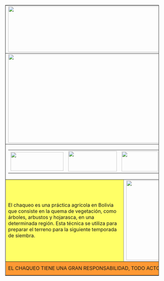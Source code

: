 <!DOCTYPE html PUBLIC "-//W3C//DTD XHTML 1.0 Transitional//EN" "http://www.w3.org/TR/xhtml1/DTD/xhtml1-transitional.dtd">
<html xmlns="http://www.w3.org/1999/xhtml">
<head>
<meta http-equiv="Content-Type" content="text/html; charset=utf-8" />
<title>EL CHAQUEO</title>
<script type="text/javascript">
function MM_swapImgRestore() { //v3.0
  var i,x,a=document.MM_sr; for(i=0;a&&i<a.length&&(x=a[i])&&x.oSrc;i++) x.src=x.oSrc;
}
function MM_preloadImages() { //v3.0
  var d=document; if(d.images){ if(!d.MM_p) d.MM_p=new Array();
    var i,j=d.MM_p.length,a=MM_preloadImages.arguments; for(i=0; i<a.length; i++)
    if (a[i].indexOf("#")!=0){ d.MM_p[j]=new Image; d.MM_p[j++].src=a[i];}}
}

function MM_findObj(n, d) { //v4.01
  var p,i,x;  if(!d) d=document; if((p=n.indexOf("?"))>0&&parent.frames.length) {
    d=parent.frames[n.substring(p+1)].document; n=n.substring(0,p);}
  if(!(x=d[n])&&d.all) x=d.all[n]; for (i=0;!x&&i<d.forms.length;i++) x=d.forms[i][n];
  for(i=0;!x&&d.layers&&i<d.layers.length;i++) x=MM_findObj(n,d.layers[i].document);
  if(!x && d.getElementById) x=d.getElementById(n); return x;
}

function MM_swapImage() { //v3.0
  var i,j=0,x,a=MM_swapImage.arguments; document.MM_sr=new Array; for(i=0;i<(a.length-2);i+=3)
   if ((x=MM_findObj(a[i]))!=null){document.MM_sr[j++]=x; if(!x.oSrc) x.oSrc=x.src; x.src=a[i+2];}
}
</script>
</head>

<center><body onload="MM_preloadImages('imagenes/JKHJKHJK.png','imagenes/78.png','imagenes/087.png','imagenes/089764322.png','imagenes/12334.png','imagenes/3454.png','imagenes/1267757657.png')">
<table width="1000" border="1">
  <tr>
    <td colspan="3"><img src="imagenes/3efnula9.png" width="1000" height="150" /></td>
  </tr>
  <tr>
    <td colspan="3"><img src="imagenes/CFGHFGH.png" width="1000" height="291" /></td>
  </tr>
  <tr>
    <td colspan="3"><table width="100%" border="0">
      <tr>
        <td width="18%" height="69"><a href="index.html" onmouseout="MM_swapImgRestore()" onmouseover="MM_swapImage('inicio','','imagenes/JKHJKHJK.png',1)"><img src="imagenes/Imagen1.png" name="inicio" width="173" height="62" id="inicio" /></a></td>
        <td width="16%"><a href="causas.html" onmouseout="MM_swapImgRestore()" onmouseover="MM_swapImage('causas','','imagenes/78.png',1)"><img src="imagenes/HFHFGH.png" width="159" height="67" id="causas" /></a></td>
        <td width="12%"><a href="consecuencias.html" onmouseout="MM_swapImgRestore()" onmouseover="MM_swapImage('consecuencias','','imagenes/087.png',1)"><img src="imagenes/DGFGSFDDS.png" width="119" height="66" id="consecuencias" /></a></td>
        <td width="14%"><a href="image.html" onmouseout="MM_swapImgRestore()" onmouseover="MM_swapImage('imagenes','','imagenes/089764322.png',1)"><img src="imagenes/Imagen3.png" width="134" height="69" id="imagenes" /></a></td>
        <td width="9%"><a href="VIDEOS.html" onmouseout="MM_swapImgRestore()" onmouseover="MM_swapImage('videos','','imagenes/12334.png',1)"><img src="imagenes/Imagen4.png" width="95" height="63" id="videos" /></a></td>
        <td width="13%"><a href="CONSEJOS.html" onmouseout="MM_swapImgRestore()" onmouseover="MM_swapImage('consejos','','imagenes/3454.png',1)"><img src="imagenes/Imagen5.png" width="123" height="64" id="consejos" /></a></td>
        <td width="18%"><a href="ACERCA DE.html" onmouseout="MM_swapImgRestore()" onmouseover="MM_swapImage('acerca de nosotros','','imagenes/1267757657.png',1)"><img src="imagenes/Imagen6.png" width="166" height="67" id="acerca de nosotros" /></a></td>
      </tr>
    </table></td>
  </tr>
  <tr>
    <td width="349" height="172" bgcolor="#FFFF66">El chaqueo es una práctica agrícola en Bolivia que consiste en la quema de vegetación, como árboles, arbustos y hojarasca, en una determinada región. Esta técnica se utiliza para preparar el terreno para la siguiente temporada de siembra. </td>
    <td width="328"><img src="imagenes/57fuarvmbm_Medium_WW199886.jpg" width="327" height="262" /></td>
    <td width="311" bgcolor="#FFFF66">Sin embargo, también puede tener consecuencias negativas, como la pérdida de diversidad y hábitats de la flora y fauna. En 2019, se registraron 5,9 millones de hectáreas quemadas en Bolivia debido al chaqueo.</td>
  </tr>
  <tr>
    <td height="45" colspan="3" bgcolor="#FF9933">EL CHAQUEO TIENE UNA GRAN RESPONSABILIDAD, TODO ACTO DEBE SER MEDIDO Y PENSANDO EN TODOS.</td>
  </tr>
</table>
</center/>
</body>
</html>
